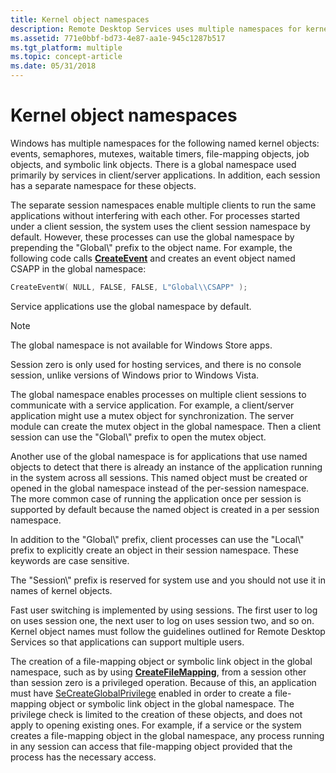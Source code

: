```yaml
---
title: Kernel object namespaces
description: Remote Desktop Services uses multiple namespaces for kernel objects; a global namespace is used primarily by services in client/server applications.
ms.assetid: 771e0bbf-bd73-4e87-aa1e-945c1287b517
ms.tgt_platform: multiple
ms.topic: concept-article
ms.date: 05/31/2018
---
```


# Kernel object namespaces

Windows has multiple namespaces for the following named kernel objects: events, semaphores, mutexes, waitable timers, file-mapping objects, job objects, and symbolic link objects. There is a global namespace used primarily by services in client/server applications. In addition, each session has a separate namespace for these objects.

The separate session namespaces enable multiple clients to run the same applications without interfering with each other. For processes started under a client session, the system uses the client session namespace by default. However, these processes can use the global namespace by prepending the "Global\\" prefix to the object name. For example, the following code calls [**CreateEvent**](/windows/desktop/api/synchapi/nf-synchapi-createeventa) and creates an event object named CSAPP in the global namespace:

```cpp
CreateEventW( NULL, FALSE, FALSE, L"Global\\CSAPP" );
```

Service applications use the global namespace by default.

> [!Note]  
> The global namespace is not available for Windows Store apps.

Session zero is only used for hosting services, and there is no console session, unlike versions of Windows prior to Windows Vista.

The global namespace enables processes on multiple client sessions to communicate with a service application. For example, a client/server application might use a mutex object for synchronization. The server module can create the mutex object in the global namespace. Then a client session can use the "Global\\" prefix to open the mutex object.

Another use of the global namespace is for applications that use named objects to detect that there is already an instance of the application running in the system across all sessions. This named object must be created or opened in the global namespace instead of the per-session namespace. The more common case of running the application once per session is supported by default because the named object is created in a per session namespace.

In addition to the "Global\\" prefix, client processes can use the "Local\\" prefix to explicitly create an object in their session namespace. These keywords are case sensitive.

The "Session\\" prefix is reserved for system use and you should not use it in names of kernel objects.

Fast user switching is implemented by using sessions. The first user to log on uses session one, the next user to log on uses session two, and so on. Kernel object names must follow the guidelines outlined for Remote Desktop Services so that applications can support multiple users.

The creation of a file-mapping object or symbolic link object in the global namespace, such as by using [**CreateFileMapping**](/windows/desktop/api/winbase/nf-winbase-createfilemappinga), from a session other than session zero is a privileged operation. Because of this, an application must have [SeCreateGlobalPrivilege](/windows/desktop/SecAuthZ/authorization-constants) enabled in order to create a file-mapping object or symbolic link object in the global namespace. The privilege check is limited to the creation of these objects, and does not apply to opening existing ones. For example, if a service or the system creates a file-mapping object in the global namespace, any process running in any session can access that file-mapping object provided that the process has the necessary access.

 

 
